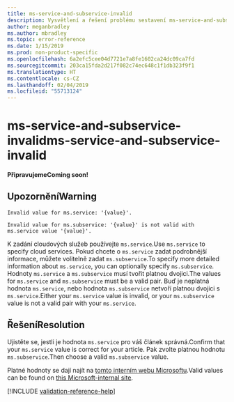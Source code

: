 ```yaml
---
title: ms-service-and-subservice-invalid
description: Vysvětlení a řešení problému sestavení ms-service-and-subservice-invalid na webu Docs
author: meganbradley
ms.author: mbradley
ms.topic: error-reference
ms.date: 1/15/2019
ms.prod: non-product-specific
ms.openlocfilehash: 6a2efc5cee04d7721e7a8fe1602ca24dc09ca7fd
ms.sourcegitcommit: 203ca15fda2d217f082c74ec648c1f1db323f9f1
ms.translationtype: HT
ms.contentlocale: cs-CZ
ms.lasthandoff: 02/04/2019
ms.locfileid: "55713124"
---
```

# <a name="ms-service-and-subservice-invalid"></a><span data-ttu-id="e1a29-103">ms-service-and-subservice-invalid</span><span class="sxs-lookup"><span data-stu-id="e1a29-103">ms-service-and-subservice-invalid</span></span>

<span data-ttu-id="e1a29-104">**Připravujeme**</span><span class="sxs-lookup"><span data-stu-id="e1a29-104">**Coming soon!**</span></span>

## <a name="warning"></a><span data-ttu-id="e1a29-105">Upozornění</span><span class="sxs-lookup"><span data-stu-id="e1a29-105">Warning</span></span>

`Invalid value for ms.service: '{value}'.`

`Invalid value for ms.subservice: '{value}' is not valid with ms.service value '{value}'.`

<span data-ttu-id="e1a29-106">K zadání cloudových služeb používejte `ms.service`.</span><span class="sxs-lookup"><span data-stu-id="e1a29-106">Use `ms.service` to specify cloud services.</span></span> <span data-ttu-id="e1a29-107">Pokud chcete o `ms.service` zadat podrobnější informace, můžete volitelně zadat `ms.subservice`.</span><span class="sxs-lookup"><span data-stu-id="e1a29-107">To specify more detailed information about `ms.service`, you can optionally specify `ms.subservice`.</span></span> <span data-ttu-id="e1a29-108">Hodnoty `ms.service` a `ms.subservice` musí tvořit platnou dvojici.</span><span class="sxs-lookup"><span data-stu-id="e1a29-108">The values for `ms.service` and `ms.subservice` must be a valid pair.</span></span> <span data-ttu-id="e1a29-109">Buď je neplatná hodnota `ms.service`, nebo hodnota `ms.subservice` netvoří platnou dvojici s `ms.service`.</span><span class="sxs-lookup"><span data-stu-id="e1a29-109">Either your `ms.service` value is invalid, or your `ms.subservice` value is not a valid pair with your `ms.service`.</span></span>

## <a name="resolution"></a><span data-ttu-id="e1a29-110">Řešení</span><span class="sxs-lookup"><span data-stu-id="e1a29-110">Resolution</span></span>

<span data-ttu-id="e1a29-111">Ujistěte se, jestli je hodnota `ms.service` pro váš článek správná.</span><span class="sxs-lookup"><span data-stu-id="e1a29-111">Confirm that your `ms.service` value is correct for your article.</span></span> <span data-ttu-id="e1a29-112">Pak zvolte platnou hodnotu `ms.subservice`.</span><span class="sxs-lookup"><span data-stu-id="e1a29-112">Then choose a valid `ms.subservice` value.</span></span>

<span data-ttu-id="e1a29-113">Platné hodnoty se dají najít na [tomto interním webu Microsoftu](https://docsmetadatatool.azurewebsites.net/whitelists).</span><span class="sxs-lookup"><span data-stu-id="e1a29-113">Valid values can be found on [this Microsoft-internal site](https://docsmetadatatool.azurewebsites.net/whitelists).</span></span>

<!--make sure to add this file to your includes folder and verify the path-->
[!INCLUDE [validation-reference-help](includes/validation-reference-help.md)]
